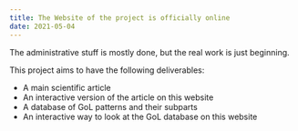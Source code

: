 ```yaml
---
title: The Website of the project is officially online
date: 2021-05-04
---
```


The administrative stuff is mostly done, but the real work is just beginning.

<!--more-->

This project aims to have the following deliverables:

- A main scientific article
- An interactive version of the article on this website
- A database of GoL patterns and their subparts
- An interactive way to look at the GoL database on this website   

